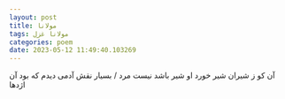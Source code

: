 ```yaml
---
layout: post
title: مولانا
tags: مولانا غزل
categories: poem
date: 2023-05-12 11:49:40.103269
---
```


آن کو ز شیران شیر خورد او شیر باشد نیست مرد / بسیار نقش آدمی دیدم که بود آن اژدها